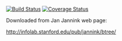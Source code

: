 [![Build Status](https://travis-ci.org/romz-pl/jannink-btree.svg?branch=master)](https://travis-ci.org/romz-pl/jannink-btree)
[![Coverage Status](https://codecov.io/gh/romz-pl/jannink-btree/badge.svg?branch=master)](https://codecov.io/gh/romz-pl/jannink-btree?branch=master)


Downloaded from Jan Jannink web page:

http://infolab.stanford.edu/pub/jannink/btree/

